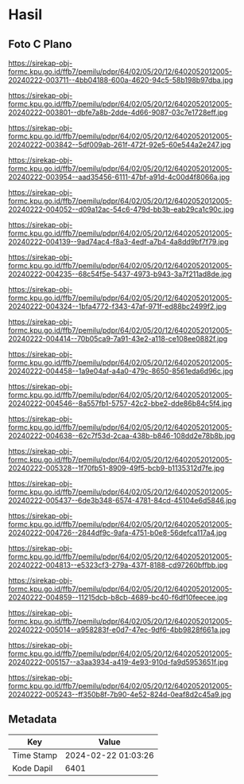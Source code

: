 # Hasil

## Foto C Plano

https://sirekap-obj-formc.kpu.go.id/ffb7/pemilu/pdpr/64/02/05/20/12/6402052012005-20240222-003711--4bb04188-600a-4620-94c5-58b198b97dba.jpg

https://sirekap-obj-formc.kpu.go.id/ffb7/pemilu/pdpr/64/02/05/20/12/6402052012005-20240222-003801--dbfe7a8b-2dde-4d66-9087-03c7e1728eff.jpg

https://sirekap-obj-formc.kpu.go.id/ffb7/pemilu/pdpr/64/02/05/20/12/6402052012005-20240222-003842--5df009ab-261f-472f-92e5-60e544a2e247.jpg

https://sirekap-obj-formc.kpu.go.id/ffb7/pemilu/pdpr/64/02/05/20/12/6402052012005-20240222-003954--aad35456-6111-47bf-a91d-4c00d4f8066a.jpg

https://sirekap-obj-formc.kpu.go.id/ffb7/pemilu/pdpr/64/02/05/20/12/6402052012005-20240222-004052--d09a12ac-54c6-479d-bb3b-eab29ca1c90c.jpg

https://sirekap-obj-formc.kpu.go.id/ffb7/pemilu/pdpr/64/02/05/20/12/6402052012005-20240222-004139--9ad74ac4-f8a3-4edf-a7b4-4a8dd9bf7f79.jpg

https://sirekap-obj-formc.kpu.go.id/ffb7/pemilu/pdpr/64/02/05/20/12/6402052012005-20240222-004235--68c54f5e-5437-4973-b943-3a7f211ad8de.jpg

https://sirekap-obj-formc.kpu.go.id/ffb7/pemilu/pdpr/64/02/05/20/12/6402052012005-20240222-004324--1bfa4772-f343-47af-971f-ed88bc2499f2.jpg

https://sirekap-obj-formc.kpu.go.id/ffb7/pemilu/pdpr/64/02/05/20/12/6402052012005-20240222-004414--70b05ca9-7a91-43e2-a118-ce108ee0882f.jpg

https://sirekap-obj-formc.kpu.go.id/ffb7/pemilu/pdpr/64/02/05/20/12/6402052012005-20240222-004458--1a9e04af-a4a0-479c-8650-8561eda6d96c.jpg

https://sirekap-obj-formc.kpu.go.id/ffb7/pemilu/pdpr/64/02/05/20/12/6402052012005-20240222-004546--8a557fb1-5757-42c2-bbe2-dde86b84c5f4.jpg

https://sirekap-obj-formc.kpu.go.id/ffb7/pemilu/pdpr/64/02/05/20/12/6402052012005-20240222-004638--62c7f53d-2caa-438b-b846-108dd2e78b8b.jpg

https://sirekap-obj-formc.kpu.go.id/ffb7/pemilu/pdpr/64/02/05/20/12/6402052012005-20240222-005328--1f70fb51-8909-49f5-bcb9-b1135312d7fe.jpg

https://sirekap-obj-formc.kpu.go.id/ffb7/pemilu/pdpr/64/02/05/20/12/6402052012005-20240222-005437--6de3b348-6574-4781-84cd-45104e6d5846.jpg

https://sirekap-obj-formc.kpu.go.id/ffb7/pemilu/pdpr/64/02/05/20/12/6402052012005-20240222-004726--2844df9c-9afa-4751-b0e8-56defca117a4.jpg

https://sirekap-obj-formc.kpu.go.id/ffb7/pemilu/pdpr/64/02/05/20/12/6402052012005-20240222-004813--e5323cf3-279a-437f-8188-cd97260bffbb.jpg

https://sirekap-obj-formc.kpu.go.id/ffb7/pemilu/pdpr/64/02/05/20/12/6402052012005-20240222-004859--11215dcb-b8cb-4689-bc40-f6df10feecee.jpg

https://sirekap-obj-formc.kpu.go.id/ffb7/pemilu/pdpr/64/02/05/20/12/6402052012005-20240222-005014--a958283f-e0d7-47ec-9df6-4bb9828f661a.jpg

https://sirekap-obj-formc.kpu.go.id/ffb7/pemilu/pdpr/64/02/05/20/12/6402052012005-20240222-005157--a3aa3934-a419-4e93-910d-fa9d5953651f.jpg

https://sirekap-obj-formc.kpu.go.id/ffb7/pemilu/pdpr/64/02/05/20/12/6402052012005-20240222-005243--ff350b8f-7b90-4e52-824d-0eaf8d2c45a9.jpg


## Metadata

| Key        | Value               |
| ---------- | ------------------- |
| Time Stamp | 2024-02-22 01:03:26 |
| Kode Dapil | 6401                |



